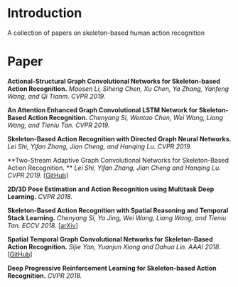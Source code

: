 # Introduction

A collection of papers on skeleton-based human action recognition

# Paper

**Actional-Structural Graph Convolutional Networks for Skeleton-based Action Recognition.**  *Maosen Li, Siheng Chen, Xu Chen, Ya Zhang, Yanfeng Wang, and Qi Tianm. CVPR 2019.*

**An Attention Enhanced Graph Convolutional LSTM Network for Skeleton-Based Action Recognition.** *Chenyang Si, Wentao Chen, Wei Wang, Liang Wang, and Tieniu Tan. CVPR 2019.*

**Skeleton-Based Action Recognition with Directed Graph Neural Networks.** *Lei Shi, Yifan Zhang, Jian Cheng, and Hanqing Lu. CVPR 2019.*

**Two-Stream Adaptive Graph Convolutional Networks for Skeleton-Based Action Recognition. ** *Lei Shi, Yifan Zhang, Jian Cheng and Hanqing Lu. CVPR 2019.*  [[GitHub](https://github.com/lshiwjx/2s-AGCN)]

**2D/3D Pose Estimation and Action Recognition using Multitask Deep Learning.** *CVPR 2018.*

**Skeleton-Based Action Recognition with Spatial Reasoning and Temporal Stack Learning.** *Chenyang Si, Ya Jing, Wei Wang, Liang Wang, and Tieniu Tan. ECCV 2018.* [[arXiv](https://arxiv.org/abs/1805.02335v2)]

**Spatial Temporal Graph Convolutional Networks for Skeleton-Based Action Recognition.**  *Sijie Yan, Yuanjun Xiong and Dahua Lin. AAAI 2018.*  [[GitHub](https://github.com/open-mmlab/mmskeleton)]

**Deep Progressive Reinforcement Learning for Skeleton-based Action Recognition.** *CVPR 2018.*


